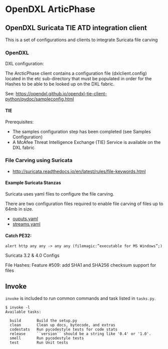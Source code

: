 # OpenDXL ArticPhase

## OpenDXL Suricata TIE ATD integration client

This is a set of configurations and clients to integrate Suricata file carving

### OpenDXL

DXL configuration:

The ArcticPhase client contains a configuration file (dxlclient.config) located in the etc sub-directory that must be populated in order for the Hashes to be able to be looked up on the DXL fabric.

See: https://opendxl.github.io/opendxl-tie-client-python/pydoc/sampleconfig.html

#### TIE

Prerequisites:

* The samples configuration step has been completed (see Samples Configuration)
* A McAfee Threat Intelligence Exchange (TIE) Service is available on the DXL fabric

### File Carving using Suricata

* http://suricata.readthedocs.io/en/latest/rules/file-keywords.html

#### Example Suricata Stanzas

Suricata uses yaml files to configure the file carving.

There are two configuration files required to enable file carving of files up to 64mb in size.

* [ouputs.yaml](etc/suricata/outputs.yaml)
* [streams.yaml](etc/suricata/streams.yaml)


#### Catch PE32:
```
alert http any any -> any any (filemagic:”executable for MS Windows”;)
```

Suricata 3.2 & 4.0 Configs

File Hashes:
Feature #509: add SHA1 and SHA256 checksum support for files


## Invoke

`invoke` is included to run common commands and task listed in `tasks.py`.

```
$ invoke -l
Available tasks:

  build       Build the setup.py
  clean       Clean up docs, bytecode, and extras
  codestats   Run pycodestyle tests for code stats
  release     ``version`` should be a string like '0.4' or '1.0'.
  smell       Run pycodestyle tests
  test        Run Unit tests
```

